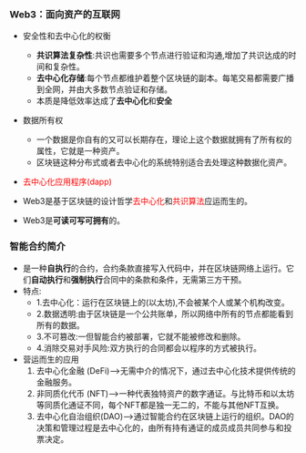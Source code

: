 ### Web3：面向资产的互联网

- 安全性和去中心化的权衡
  - **共识算法复杂性**:共识也需要多个节点进行验证和沟通,增加了共识达成的时间和复杂性。
  - **去中心化存储**:每个节点都维护着整个区块链的副本。每笔交易都需要广播到全网，并由大多数节点验证和存储。
  - 本质是降低效率达成了**去中心化**和**安全**


- 数据所有权
  - 一个数据是你自有的又可以长期存在，理论上这个数据就拥有了所有权的属性，它就是一种资产。
  - 区块链这种分布式或者去中心化的系统特别适合去处理这种数据化资产。
- <font color="red">去中心化应用程序(dapp)</font>
- Web3是基于区块链的设计哲学<font color="red">去中心化</font>和<font color="red">共识算法</font>应运而生的。
- Web3是**可读可写可拥有**的。



### 智能合约简介

- 是一种**自执行**的合约，合约条款直接写入代码中，并在区块链网络上运行。它们**自动执行**和**强制执行**合同中的条款和条件，无需第三方干预。
- 特点:
  - 1.去中心化：运行在区块链上的(以太坊),不会被某个人或某个机构改变。
  - 2.数据透明:由于区块链是一个公共账单，所以网络中所有的节点都能看到所有的数据。
  - 3.不可篡改:一但智能合约被部署，它就不能被修改和删除。
  - 4.消除交易对手风险:双方执行的合同都会以程序的方式被执行。
- 营运而生的应用
  1. 去中心化金融 (DeFi)-->无需中介的情况下，通过去中心化技术提供传统的金融服务。
  2. 非同质化代币 (NFT)-->一种代表独特资产的数字通证。与比特币和以太坊等同质化通证不同，每个NFT都是独一无二的，不能与其他NFT互换。
  3. 去中心化自治组织(DAO)-->通过智能合约在区块链上运行的组织。DAO的决策和管理过程是去中心化的，由所有持有通证的成员成员共同参与和投票决定。



